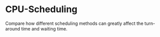 # CPU-Scheduling
Compare how different scheduling methods can greatly affect the turn-around time and waiting time.
